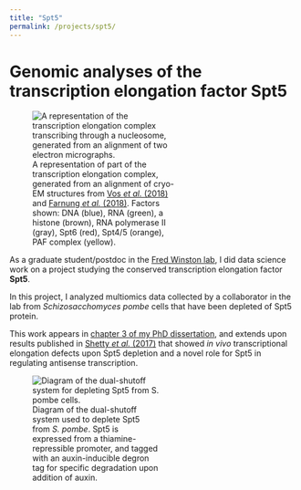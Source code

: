 ```yaml
---
title: "Spt5"
permalink: /projects/spt5/
---
```


# Genomic analyses of the<br>transcription elongation factor Spt5

<figure style="width:50%" class="align-right">
  <img src="{{ site.url }}{{ site.baseurl }}/assets/images/elongation_complex_structure_with_nucleosome.png" alt="A representation of the transcription elongation complex transcribing through a nucleosome, generated from an alignment of two electron micrographs.">
  <figcaption>A representation of part of the transcription elongation complex, generated from an alignment of cryo-EM structures from <a href="https://doi.org/10.1038/s41586-018-0440-4" target="_blank">Vos <i>et al.</i> (2018)</a> and <a href="https://doi.org/10.1038/s41467-018-07870-y" target="_blank">Farnung <i>et al.</i> (2018)</a>. Factors shown: DNA (blue), RNA (green), a histone (brown), RNA polymerase II (gray), Spt6 (red), Spt4/5 (orange), PAF complex (yellow).</figcaption>
</figure> 

As a graduate student/postdoc in the <a href="https://winstonlab.hms.harvard.edu/" target="_blank">Fred Winston lab</a>, I did data science work on a project studying the conserved transcription elongation factor **Spt5**.

In this project, I analyzed multiomics data collected by a collaborator in the lab from *Schizosacchomyces pombe* cells that have been depleted of Spt5 protein.

This work appears in <a href="{{ site.url }}{{ site.baseurl }}/assets/jc_thesis_2019_07_02.pdf#28">chapter 3 of my PhD dissertation</a>, and extends upon results published in <a href="https://doi.org/10.1016/j.molcel.2017.02.023" target="_blank">Shetty <i>et al.</i> (2017)</a> that showed *in vivo* transcriptional elongation defects upon Spt5 depletion and a novel role for Spt5 in regulating antisense transcription.

<figure style="width:44%" class="align-left">
  <img src="{{ site.url }}{{ site.baseurl }}/assets/images/spt5_depletion_system.png" alt="Diagram of the dual-shutoff system for depleting Spt5 from S. pombe cells.">
  <figcaption>Diagram of the dual-shutoff system used to deplete Spt5 from <i>S. pombe</i>. Spt5 is expressed from a thiamine-repressible promoter, and tagged with an auxin-inducible degron tag for specific degradation upon addition of auxin.</figcaption>
</figure> 




